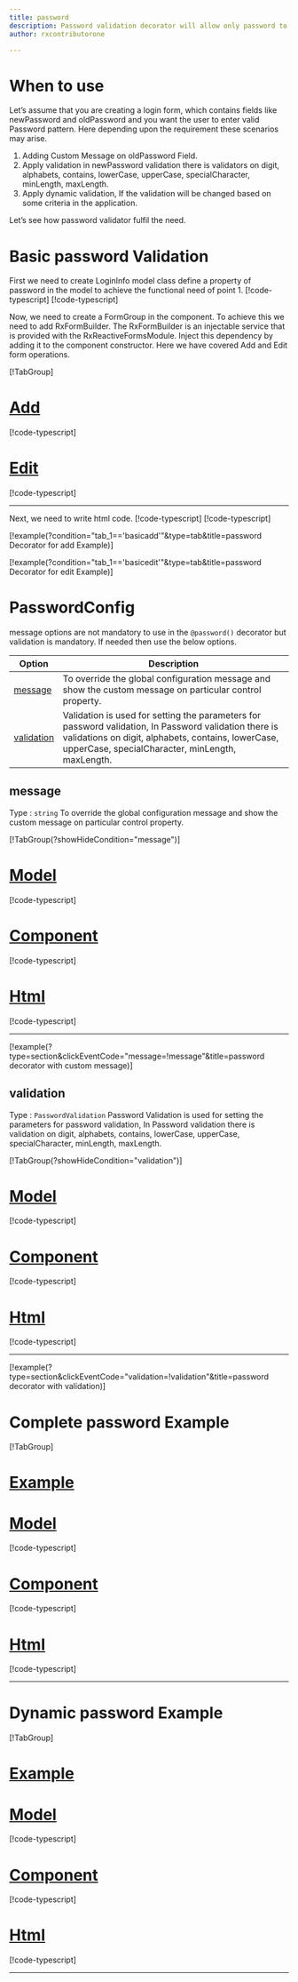 ```yaml
---
title: password  
description: Password validation decorator will allow only password to be entered, If user tries to enter any string rather than password pattern according for PasswordValidation parameters then the property will become invalid. 
author: rxcontributorone

---
```

# When to use
Let’s assume that you are creating a login form, which contains fields like newPassword and oldPassword and you want the user to enter valid Password pattern. Here depending upon the requirement these scenarios may arise.	
1. Adding Custom Message on oldPassword Field.
2. Apply validation in newPassword validation there is validators on digit, alphabets, contains, lowerCase, upperCase, specialCharacter, minLength, maxLength.
3. Apply dynamic validation, If the validation will be changed based on some criteria in the application.

Let’s see how password validator fulfil the need.

# Basic password Validation
First we need to create LoginInfo model class define a property of password in the model to achieve the functional need of point 1.
[!code-typescript[](\assets\examples\password\add\login-info.model.ts?condition="tab_1=='basicadd'"&type=section)]
[!code-typescript[](\assets\examples\password\edit\login-info.model.ts?condition="tab_1=='basicedit'"&type=section)]

Now, we need to create a FormGroup in the component. To achieve this we need to add RxFormBuilder. The RxFormBuilder is an injectable service that is provided with the RxReactiveFormsModule. Inject this dependency by adding it to the component constructor.
Here we have covered Add and Edit form operations.

[!TabGroup]
# [Add](#tab\basicadd)
[!code-typescript[](\assets\examples\password\add\password-add.component.ts)]
# [Edit](#tab\basicedit)
[!code-typescript[](\assets\examples\password\edit\password-edit.component.ts)]
***

Next, we need to write html code.
[!code-typescript[](\assets\examples\password\add\password-add.component.html?condition="tab_1=='basicadd'"&type=section)]
[!code-typescript[](\assets\examples\password\edit\password-edit.component.html?condition="tab_1=='basicedit'"&type=section)]

[!example(?condition="tab_1=='basicadd'"&type=tab&title=password Decorator for add Example)]
<app-password-add></app-password-add>

[!example(?condition="tab_1=='basicedit'"&type=tab&title=password Decorator for edit Example)]
<app-password-edit></app-password-edit>

# PasswordConfig 
message options are not mandatory to use in the `@password()` decorator but validation is mandatory. If needed then use the below options.

|Option | Description |
|--- | ---- |
|[message](#message) | To override the global configuration message and show the custom message on particular control property. |
|[validation](#validation) | Validation is used for setting the parameters for password validation, In Password validation there is validations on digit, alphabets, contains, lowerCase, upperCase, specialCharacter, minLength, maxLength. |

## message 
Type :  `string` 
To override the global configuration message and show the custom message on particular control property.

[!TabGroup(?showHideCondition="message")]
# [Model](#tab\messageModel)
[!code-typescript[](\assets\examples\password\message\login-info.model.ts)]
# [Component](#tab\messageComponent)
[!code-typescript[](\assets\examples\password\message\password-message.component.ts)]
# [Html](#tab\messageHtml)
[!code-typescript[](\assets\examples\password\message\password-message.component.html)]
***

[!example(?type=section&clickEventCode="message=!message"&title=password decorator with custom message)]
<app-password-message></app-password-message>

## validation 
Type :  `PasswordValidation`
Password Validation is used for setting the parameters for password validation, In Password validation there is validation on digit, alphabets, contains, lowerCase, upperCase, specialCharacter, minLength, maxLength.

[!TabGroup(?showHideCondition="validation")]
# [Model](#tab\validationModel)
[!code-typescript[](\assets\examples\password\validation\login-info.model.ts)]
# [Component](#tab\validationComponent)
[!code-typescript[](\assets\examples\password\validation\password-validation.component.ts)]
# [Html](#tab\validationHtml)
[!code-typescript[](\assets\examples\password\validation\password-validation.component.html)]
***

[!example(?type=section&clickEventCode="validation=!validation"&title=password decorator with validation)]
<app-password-validation></app-password-validation>

# Complete password Example
[!TabGroup]
# [Example](#tab\completeExample)
<app-password-complete></app-password-complete>
# [Model](#tab\completeModel)
[!code-typescript[](\assets\examples\password\complete\login-info.model.ts)]
# [Component](#tab\completeComponent)
[!code-typescript[](\assets\examples\password\complete\password-complete.component.ts)]
# [Html](#tab\completeHtml)
[!code-typescript[](\assets\examples\password\complete\password-complete.component.html)]
***

# Dynamic password Example
[!TabGroup]
# [Example](#tab\dynamicExample)
<app-password-dynamic></app-password-dynamic>
# [Model](#tab\dynamicModel)
[!code-typescript[](\assets\examples\password\dynamic\login-info.model.ts)]
# [Component](#tab\dynamicComponent)
[!code-typescript[](\assets\examples\password\dynamic\password-dynamic.component.ts)]
# [Html](#tab\dynamicHtml)
[!code-typescript[](\assets\examples\password\dynamic\password-dynamic.component.html)]
***